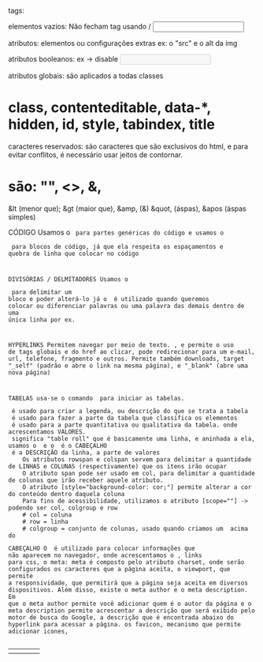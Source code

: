 tags:

elementos vazios: Não fecham tag usando /
<input>
<img>

atributos: elementos ou configurações extras
ex: o "src" e o alt da img
<img src="" alt=""> <!--Onde o alt é um texto alternativo para a imagem quando ela não aparece -->

atributos booleanos: ex -> disable
<input type="text" disabled> <!-- Não será possível escrever na caixinha de texto -->

atributos globais: são aplicados a todas classes
# class, contenteditable, data-*, hidden, id, style, tabindex, title
<div id="" class="carrinho"></div>

caracteres reservados: são caracteres que são exclusivos do html, e para evitar conflitos, é necessário usar jeitos de contornar.
# são: "", <>, &,
&lt (menor que);
&gt (maior que),
&amp, (&)
&quot, (áspas),
&apos (áspas símples)

CÓDIGO
Usamos o <code> para partes genéricas do código
e usamos o <pre> para blocos de código, já que ela respeita os espaçamentos e  quebra de linha que colocar no código

DIVISÓRIAS / DELMITADORES
Usamos o <div id="id"> para delimitar um bloco e poder alterá-lo
já o <span id="id"> é utilizado quando queremos colocar ou diferenciar palavras ou uma palavra das demais dentro de uma única linha por ex.

HYPERLINKS
Permitem navegar por meio de texto.
<a>, e permite o uso de tags globais e do 
href
    ao clicar, pode redirecionar para um e-mail, url, telefone, fragmento e  outros. 
Permite também downloads,
target 
    "_self" (padrão e  abre o link na mesma página), e "_blank" (abre uma nova página)

TABELAS
usa-se o comando <table> para iniciar as tabelas.
<Caption></caption> é usado para criar a legenda, ou descrição do que se trata a tabela
<thead></thead> é usado para fazer a parte da tabela que classifica os elementos
<tbody></tbody> é usado para a parte quantitativa ou qualitativa da tabela. onde acrescentamos VALORES.
<tr></tr> significa "table roll" que é basicamente uma linha, e aninhada a ela, usamos o <th></th> e o <td></td>
<th></th> é o CABEÇALHO
<td></td> é a DESCRIÇÃO da linha, a parte de valores
    Os atributos rowspan e colspan servem para delimitar a quantidade de LINHAS e COLUNAS (respectivamente) que os itens irão ocupar
    O atributo span pode ser usado em col, para delimitar a quantidade de colunas que irão receber aquele atributo.
    O atributo [style="background-color: cor;"] permite alterar a cor do conteúdo dentro daquela coluna
    Para fins de acessibilidade, utilizamos o atributo [scope=""] -> podendo ser col, colgroup e row
    # col = coluna
    # row = linha
    # colgroup = conjunto de colunas, usado quando criamos um <colgroup></colgroup> acima do <thead></thead>

CABEÇALHO
O <head></head> é utilizado para colocar informações que não aparecem no navegador, onde acrescentamos o <title></title>, links para css, o meta:
    meta é composto pelo atributo charset, onde serão configurados os caracteres que a página aceita, o viewport, que permite a responsividade, que permitirá que a página seja aceita em diversos dispositivos. Além disso, existe o meta author e o meta description. Em que o meta author permite você adicionar quem é o autor da página e o meta description permite acrescentar a descrição que será exibido pelo motor de busca do Google, a descrição que é encontrada abaixo do hyperlink para acessar a página.
os favicon, mecanismo que permite adicionar icones, 
